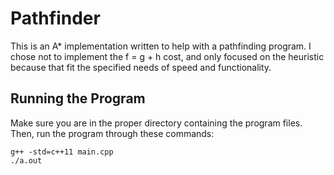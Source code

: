 # Pathfinder

This is an A* implementation written to help with a pathfinding program. I chose not to implement the f = g + h cost, and only focused on the heuristic because that fit the specified needs of speed and functionality.

## Running the Program
Make sure you are in the proper directory containing the program files. Then, run the program through these commands:
```
g++ -std=c++11 main.cpp
./a.out
```
